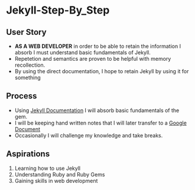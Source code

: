 # __Jekyll-Step-By_Step__

## User Story
  * __AS A WEB DEVELOPER__ in order to be able to retain the information I absorb I must understand basic fundamentals of Jekyll.
  * Repetetion and semantics are proven to be helpful with memory recollection.
  * By using the direct documentation, I hope to retain Jekyll by using it for something
## Process
  * Using [Jekyll Documentation](https://jekyllrb.com/docs/step-by-step/01-setup/) I will absorb basic fundamentals of the gem.
  * I will be keeping hand written notes that I will later transfer to a [Google Document](https://docs.google.com/document/d/1EjzloktB1ZBnxl4wznVx-NTRYF0zrdqZdlsj0D-82Pw/edit?usp=sharing)
  * Occasionally I will challenge my knowledge and take breaks.
## Aspirations
  1. Learning how to use Jekyll
  2. Understanding Ruby and Ruby Gems
  3. Gaining skills in web development
